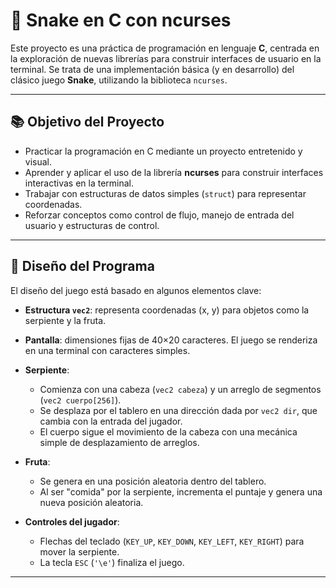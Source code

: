 # 🐍 Snake en C con ncurses

Este proyecto es una práctica de programación en lenguaje **C**, centrada en la exploración de nuevas librerías para construir interfaces de usuario en la terminal. Se trata de una implementación básica (y en desarrollo) del clásico juego **Snake**, utilizando la biblioteca `ncurses`.

---

## 📚 Objetivo del Proyecto

- Practicar la programación en C mediante un proyecto entretenido y visual.
- Aprender y aplicar el uso de la librería **ncurses** para construir interfaces interactivas en la terminal.
- Trabajar con estructuras de datos simples (`struct`) para representar coordenadas.
- Reforzar conceptos como control de flujo, manejo de entrada del usuario y estructuras de control.

---

## 🧩 Diseño del Programa

El diseño del juego está basado en algunos elementos clave:

- **Estructura `vec2`**: representa coordenadas (x, y) para objetos como la serpiente y la fruta.
- **Pantalla**: dimensiones fijas de 40×20 caracteres. El juego se renderiza en una terminal con caracteres simples.
- **Serpiente**:
  - Comienza con una cabeza (`vec2 cabeza`) y un arreglo de segmentos (`vec2 cuerpo[256]`).
  - Se desplaza por el tablero en una dirección dada por `vec2 dir`, que cambia con la entrada del jugador.
  - El cuerpo sigue el movimiento de la cabeza con una mecánica simple de desplazamiento de arreglos.

- **Fruta**:
  - Se genera en una posición aleatoria dentro del tablero.
  - Al ser "comida" por la serpiente, incrementa el puntaje y genera una nueva posición aleatoria.

- **Controles del jugador**:
  - Flechas del teclado (`KEY_UP`, `KEY_DOWN`, `KEY_LEFT`, `KEY_RIGHT`) para mover la serpiente.
  - La tecla `ESC` (`'\e'`) finaliza el juego.

---

